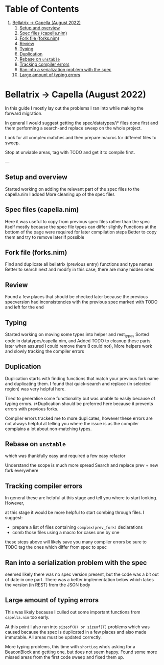 
# Table of Contents

1.  [Bellatrix -> Capella (August 2022)](#org2a85870)
    1.  [Setup and overview](#orgf9e47e1)
    2.  [Spec files (capella.nim)](#orgdda82c9)
    3.  [Fork file (forks.nim)](#orgfc15b47)
    4.  [Review](#orgb1b3fe5)
    5.  [Typing](#org68aef37)
    6.  [Duplication](#org51d7350)
    7.  [Rebase on `unstable`](#orgab74078)
    8.  [Tracking compiler errors](#org8649fd6)
    9.  [Ran into a serialization problem with the spec](#orgf7ef505)
    10. [Large amount of typing errors](#orgf4ea86d)



<a id="org2a85870"></a>

# Bellatrix -> Capella (August 2022)

In this guide I mostly lay out the problems I ran into
while making the forward migration.

In general I would suggest getting the spec/datatypes/\\\* files
done first and them performing a search-and replace sweep on the
whole project.

Look for all complex matches and then prepare macros for different
files to sweep.

Stop at unviable areas, tag with TODO and get it to compile first.

&#x2014;


<a id="orgf9e47e1"></a>

## Setup and overview

Started working on adding the relevant part of the spec files to the capella.nim I added
More cleaning up of the spec files


<a id="orgdda82c9"></a>

## Spec files (capella.nim)

Here it was useful to copy from previous spec files rather than the spec itself
mostly because the spec file types can differ slightly
Functions at the bottom of the page were required for later compilation steps
Better to copy them and try to remove later if possible


<a id="orgfc15b47"></a>

## Fork file (forks.nim)

Find and duplicate all bellatrix (previous entry) functions and type names
Better to search next and modify in this case, there are many hidden ones


<a id="orgb1b3fe5"></a>

## Review

Found a few places that should be checked later because the previous
specversion had inconsistencies with the previous spec
marked with TODO and left for the end


<a id="org68aef37"></a>

## Typing

Started working on moving some types into helper and rest<sub>types</sub>
Sorted code in datatypes/capella.nim, and Added TODO to cleanup
these parts later when assured I could remove them (I could not),
More helpers work and slowly tracking the compiler errors


<a id="org51d7350"></a>

## Duplication

Duplication starts with finding functions that match your
previous fork name and duplicating them. I found that
quick-search and replace (in selected region) was very
helpful here.

Tried to generalise some functionality but was unable to
easily because of typing errors. \\\*Duplication should be
preferred here because it prevents errors with previous forks.

Compiler errors tracked me to more duplicates, however these
errors are not always helpful at telling you where the issue
is as the compiler complains a lot about non-matching types.


<a id="orgab74078"></a>

## Rebase on `unstable`

which was thankfully easy and required a few easy refactor

Understand the scope is much more spread
Search and replace prev + new fork everywhere


<a id="org8649fd6"></a>

## Tracking compiler errors

In general these are helpful at this stage and tell you where
to start looking. However,

at this stage it would be more helpful to
start combing through files. I suggest:

-   prepare a list of files containing `complex(prev_fork)` declarations
-   comb those files using a macro for cases one by one

these steps above will likely save you many compiler errors
be sure to TODO tag the ones which differ from spec to spec


<a id="orgf7ef505"></a>

## Ran into a serialization problem with the spec

seemed likely there was no spec version present,
but the code was a bit out of date in one part.
There was a better implementation below which
takes the version (in REST) from the JSON body


<a id="orgf4ea86d"></a>

## Large amount of typing errors

This was likely because I culled out some
important functions from `capella.nim` too early.

At this point I also ran into `sizeof(U) or sizeof(T)` problems
which was caused because the spec is duplicated in a few places
and also made immutable. All areas must be updated correctly.

More typing problems, this time with `shortLog` who&rsquo;s asking
for a BeaconBlock and getting one, but does not seem happy.
Found some more missed areas from the first code sweep and fixed
them up.

